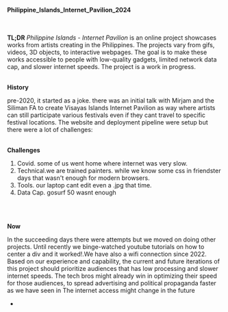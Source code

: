 **Philippine_Islands_Internet_Pavilion_2024**
<br>
<br>
<br>

**TL;DR**
*Philippine Islands - Internet Pavilion* is an online project showcases works from artists creating in the Philippines. The projects vary from gifs, videos, 3D objects, to interactive webpages. The goal is to make these works accessible to people with low-quality gadgets, limited network data cap, and slower internet speeds. The project is a work in progress.
<br>
<br>


**History**

pre-2020, it started as a joke. there was an initial talk with Mirjam  and the Siliman FA to create Visayas Islands Internet Pavilion as way where artists can still participate various festivals even if they cant travel to specific festival locations. The website and deployment pipeline were setup but there were a lot of challenges:
<br>
<br>


**Challenges**

1. Covid. some of us went home where internet was very slow. 
2. Technical.we are trained painters. while we know some css in friendster days that wasn't enough for modern browsers.
3. Tools. our laptop cant edit even a .jpg that time.
4. Data Cap. gosurf 50 wasnt enough
<br>
<br>

**Now**

In the succeeding days there were attempts but we moved on doing other projects. Until recently we binge-watched youtube tutorials on how to center a div and it worked!.We have also a wifi connection since 2022.
 Based on our experience and capability, the current and future iterations of this project should prioritize audiences that has low processing and slower internet speeds. The tech bros might already win in optimizing their speed for those audiences, to spread advertising and political propaganda faster as we have seen in  The internet access might change in the future 

+




